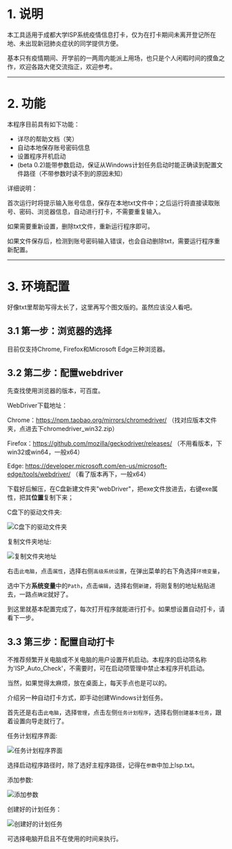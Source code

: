 # 1. 说明
本工具适用于成都大学ISP系统疫情信息打卡，仅为在打卡期间未离开登记所在地、未出现新冠肺炎症状的同学提供方便。

基本只有疫情期间、开学前的一两周内能派上用场，也只是个人闲暇时间的摸鱼之作，欢迎各路大佬交流指正，欢迎参考。

--------------
# 2. 功能
本程序目前具有如下功能：
* 详尽的帮助文档（笑）
* 自动本地保存账号密码信息
* 设置程序开机启动
* (beta 0.2)能带参数启动，保证从Windows计划任务启动时能正确读到配置文件路径（不带参数时读不到的原因未知）

详细说明：

  首次运行时将提示输入账号信息，保存在本地txt文件中；之后运行将直接读取账号、密码、浏览器信息，自动进行打卡，不需要重复输入。
  
  如果需要重新设置，删除txt文件，重新运行程序即可。
  
  如果文件保存后，检测到账号密码输入错误，也会自动删除txt，需要运行程序重新配置。

-------------
# 3. 环境配置
好像txt里帮助写得太长了，这里再写个图文版的。虽然应该没人看吧。
## 3.1 第一步：浏览器的选择
  目前仅支持Chrome, Firefox和Microsoft Edge三种浏览器。
## 3.2 第二步：配置webdriver
  先查找使用浏览器的版本，可百度。

  WebDriver下载地址：
  
  Chrome：https://npm.taobao.org/mirrors/chromedriver/ （找对应版本文件夹，点进去下chromedriver_win32.zip）
  
  Firefox：https://github.com/mozilla/geckodriver/releases/ （不用看版本，下win32或win64，一般x64）
  
  Edge: https://developer.microsoft.com/en-us/microsoft-edge/tools/webdriver/ （看了版本再下，一般x64）

  下载好后解压，在C盘新建文件夹"webDriver"，把exe文件放进去，右键exe属性，把其**位置**复制下来；
  
  C盘下的驱动文件夹:
  
  ![C盘下的驱动文件夹](https://i.loli.net/2021/08/19/auO8W2ExS51hpFY.png)
  
  复制文件夹地址:
  
  ![复制文件夹地址](https://i.loli.net/2021/08/19/DTWG4kop1zwxhnm.png)
  
  右击`此电脑`，点击`属性`，选择右侧`高级系统设置`，在弹出菜单的右下角选择`环境变量`，
  
  选中下方**系统变量**中的`Path`，点击`编辑`，选择右侧`新建`，将刚复制的地址粘贴进去，一路点`确定`就好了。
  
  到这里就基本配置完成了，每次打开程序就能进行打卡。如果想设置自动打卡，请看下一步。
  
## 3.3 第三步：配置自动打卡
  不推荐频繁开关电脑或不关电脑的用户设置开机启动。本程序的启动项名称为'ISP_Auto_Check'，不需要时，可在启动项管理中禁止本程序开机启动。
  
  当然，如果觉得太麻烦，放在桌面上，每天手点也是可以的。
  
  介绍另一种自动打卡方式，即手动创建Windows计划任务。
  
  首先还是右击`此电脑`，选择`管理`，点击左侧`任务计划程序`，选择右侧`创建基本任务`，跟着设置向导走就行了。
  
  任务计划程序界面:
  
  ![任务计划程序界面](https://i.loli.net/2021/08/19/7SaBtJ5cZu164mr.png)
  
  选择启动程序路径时，除了选好主程序路径，记得在`参数`中加上lsp.txt。
  
  添加参数:
  
  ![添加参数](https://i.loli.net/2021/08/19/Ff4HbRpirY9WOzJ.png)
  
  创建好的计划任务：
  
  ![创建好的计划任务](https://i.loli.net/2021/08/19/BfdIpEq75vK9eng.png)
  
  可选择电脑开启且不在使用的时间来执行。
